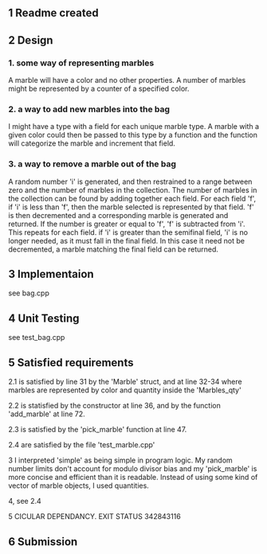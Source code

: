 ## 1 Readme created

## 2 Design
### 1. some way of representing marbles
A marble will have a color and no other properties. A number of marbles might be represented by a counter of a specified color.

### 2. a way to add new marbles into the bag
I might have a type with a field for each unique marble type. A marble with a given color could then be passed to this type by a function and the function will categorize the marble and increment that field.

### 3. a way to remove a marble out of the bag
A random number 'i' is generated, and then restrained to a range between zero and the number of marbles in the collection. The number of marbles in the collection can be found by adding together each field. For each field 'f', if 'i' is less than 'f', then the marble selected is represented by that field. 'f' is then decremented and a corresponding marble is generated and returned. If the number is greater or equal to 'f', 'f' is subtracted from 'i'. This repeats for each field. if 'i' is greater than the semifinal field, 'i' is no longer needed, as it must fall in the final field. In this case it need not be decremented, a marble matching the final field can be returned.

## 3 Implementaion
see bag.cpp


## 4 Unit Testing
see test_bag.cpp


## 5 Satisfied requirements

2.1 is satisfied by line 31 by the 'Marble' struct, and at line 32-34 where marbles are represented by color and quantity inside the 'Marbles_qty'


2.2 is statisfied by the constructor at line 36, and by the function 'add_marble' at line 72.


2.3 is satisfied by the 'pick_marble' function at line 47.


2.4 are satisfied by the file 'test_marble.cpp'


3 I interpreted 'simple' as being simple in program logic. My random number limits don't account for modulo divisor bias and my 'pick_marble' is more concise and efficient than it is readable. Instead of using some kind of vector of marble objects, I used quantities.

4, see 2.4

5 CICULAR DEPENDANCY. EXIT STATUS 342843116

## 6 Submission
